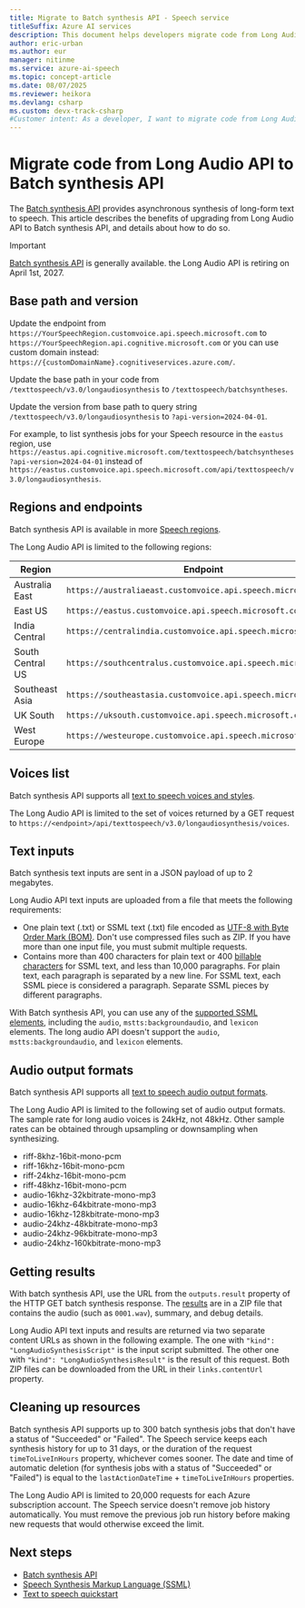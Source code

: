 ```yaml
---
title: Migrate to Batch synthesis API - Speech service
titleSuffix: Azure AI services
description: This document helps developers migrate code from Long Audio REST API to Batch synthesis REST API.
author: eric-urban
ms.author: eur
manager: nitinme
ms.service: azure-ai-speech
ms.topic: concept-article
ms.date: 08/07/2025
ms.reviewer: heikora
ms.devlang: csharp
ms.custom: devx-track-csharp
#Customer intent: As a developer, I want to migrate code from Long Audio REST API to Batch synthesis REST API in the Speech service.
---
```


# Migrate code from Long Audio API to Batch synthesis API

The [Batch synthesis API](batch-synthesis.md) provides asynchronous synthesis of long-form text to speech. This article describes the benefits of upgrading from Long Audio API to Batch synthesis API, and details about how to do so.

> [!IMPORTANT]
> [Batch synthesis API](batch-synthesis.md) is generally available. the Long Audio API is retiring on April 1st, 2027.

## Base path and version

Update the endpoint from `https://YourSpeechRegion.customvoice.api.speech.microsoft.com` to `https://YourSpeechRegion.api.cognitive.microsoft.com` or you can use custom domain instead: `https://{customDomainName}.cognitiveservices.azure.com/`.

Update the base path in your code from `/texttospeech/v3.0/longaudiosynthesis` to `/texttospeech/batchsyntheses`.

Update the version from base path to query string `/texttospeech/v3.0/longaudiosynthesis` to `?api-version=2024-04-01`.

For example, to list synthesis jobs for your Speech resource in the `eastus` region, use `https://eastus.api.cognitive.microsoft.com/texttospeech/batchsyntheses?api-version=2024-04-01` instead of `https://eastus.customvoice.api.speech.microsoft.com/api/texttospeech/v3.0/longaudiosynthesis`.

## Regions and endpoints

Batch synthesis API is available in more [Speech regions](regions.md).

The Long Audio API is limited to the following regions:

| Region           | Endpoint                                                      |
| ---------------- | ------------------------------------------------------------- |
| Australia East   | `https://australiaeast.customvoice.api.speech.microsoft.com`  |
| East US          | `https://eastus.customvoice.api.speech.microsoft.com`         |
| India Central    | `https://centralindia.customvoice.api.speech.microsoft.com`   |
| South Central US | `https://southcentralus.customvoice.api.speech.microsoft.com` |
| Southeast Asia   | `https://southeastasia.customvoice.api.speech.microsoft.com`  |
| UK South         | `https://uksouth.customvoice.api.speech.microsoft.com`        |
| West Europe      | `https://westeurope.customvoice.api.speech.microsoft.com`     |

## Voices list

Batch synthesis API supports all [text to speech voices and styles](language-support.md?tabs=tts).

The Long Audio API is limited to the set of voices returned by a GET request to `https://<endpoint>/api/texttospeech/v3.0/longaudiosynthesis/voices`.

## Text inputs

Batch synthesis text inputs are sent in a JSON payload of up to 2 megabytes.

Long Audio API text inputs are uploaded from a file that meets the following requirements:

- One plain text (.txt) or SSML text (.txt) file encoded as [UTF-8 with Byte Order Mark (BOM)](https://www.w3.org/International/questions/qa-utf8-bom.en#bom). Don't use compressed files such as ZIP. If you have more than one input file, you must submit multiple requests.
- Contains more than 400 characters for plain text or 400 [billable characters](./text-to-speech.md#pricing-note) for SSML text, and less than 10,000 paragraphs. For plain text, each paragraph is separated by a new line. For SSML text, each SSML piece is considered a paragraph. Separate SSML pieces by different paragraphs.

With Batch synthesis API, you can use any of the [supported SSML elements](speech-synthesis-markup.md), including the `audio`, `mstts:backgroundaudio`, and `lexicon` elements. The long audio API doesn't support the `audio`, `mstts:backgroundaudio`, and `lexicon` elements.

## Audio output formats

Batch synthesis API supports all [text to speech audio output formats](rest-text-to-speech.md#audio-outputs).

The Long Audio API is limited to the following set of audio output formats. The sample rate for long audio voices is 24kHz, not 48kHz. Other sample rates can be obtained through upsampling or downsampling when synthesizing.

- riff-8khz-16bit-mono-pcm
- riff-16khz-16bit-mono-pcm
- riff-24khz-16bit-mono-pcm
- riff-48khz-16bit-mono-pcm
- audio-16khz-32kbitrate-mono-mp3
- audio-16khz-64kbitrate-mono-mp3
- audio-16khz-128kbitrate-mono-mp3
- audio-24khz-48kbitrate-mono-mp3
- audio-24khz-96kbitrate-mono-mp3
- audio-24khz-160kbitrate-mono-mp3

## Getting results

With batch synthesis API, use the URL from the `outputs.result` property of the HTTP GET batch synthesis response. The [results](batch-synthesis.md#batch-synthesis-results) are in a ZIP file that contains the audio (such as `0001.wav`), summary, and debug details.

Long Audio API text inputs and results are returned via two separate content URLs as shown in the following example. The one with `"kind": "LongAudioSynthesisScript"` is the input script submitted. The other one with `"kind": "LongAudioSynthesisResult"` is the result of this request. Both ZIP files can be downloaded from the URL in their `links.contentUrl` property.

## Cleaning up resources

Batch synthesis API supports up to 300 batch synthesis jobs that don't have a status of "Succeeded" or "Failed". The Speech service keeps each synthesis history for up to 31 days, or the duration of the request `timeToLiveInHours` property, whichever comes sooner. The date and time of automatic deletion (for synthesis jobs with a status of "Succeeded" or "Failed") is equal to the `lastActionDateTime` + `timeToLiveInHours` properties.

The Long Audio API is limited to 20,000 requests for each Azure subscription account. The Speech service doesn't remove job history automatically. You must remove the previous job run history before making new requests that would otherwise exceed the limit.

## Next steps

- [Batch synthesis API](batch-synthesis.md)
- [Speech Synthesis Markup Language (SSML)](speech-synthesis-markup.md)
- [Text to speech quickstart](get-started-text-to-speech.md)
